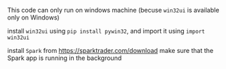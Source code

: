 This code can only run on windows machine (becuse `win32ui` is available only on Windows)

install `win32ui` using `pip install pywin32`, and import it using `import win32ui`

install `Spark` from https://sparktrader.com/download
make sure that the Spark app is running in the background

